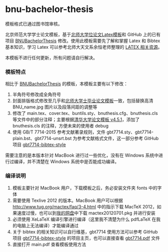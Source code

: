 # bnu-bachelor-thesis

模板格式已通过图书馆审核。

北京师范大学学士论文模板，基于[北师大学位论文Latex模板](http://gerry.lamost.org/blog/?p=811)和 GitHub 上的已有项目 [BNUBachelorThesis](https://github.com/xysmlx/BNUBachelorThesis) 修改。使用此模板需要先了解和掌握 Latex 和 Bibtex 基本知识，学习 Latex 可以参考北师大天文系余恒老师整理的 [LATEX 相关资源](http://202.112.85.96/wiki/doku.php/latex;resources)。

本模板不进行任何更新，所有问题请自行解决。

### 模板特点

相比于 [BNUBachelorThesis](https://github.com/xysmlx/BNUBachelorThesis) 的模板，本模板主要有以下修改：

1. 半角符号修改成全角符号
2. 封面排版格式修改至几乎和[北师大学士毕业论文模板](北师大学士毕业论文模板.pdf)一致，包括替换高清 BNU_name.jpg 图片以及段落间距的调整等
3. 修改了 main.tex、cover.tex、buntils.sty、bnuthesis.cfg、bnuthesis.cls 等文件中的部分注释；主要根据[清华大学论文模板 v4.5.1](清华大学论文模板.pdf)，添加了 bnuthesis.cls 的注释，方便未来的使用者 debug
4. 使用 GB/T 7714-2015 参考文献著录规则，文件 gbt7714.sty、gbt7714-plain.bst、gbt7714-unsrt.bst 为参考文献格式文件，这一部分参考 GitHub 项目 [gbt7714-bibtex-style](https://github.com/CTeX-org/gbt7714-bibtex-style)

需要注意的是本版本针对 MacBook 进行过一些优化，没有在 Windows 系统中进行过编译，并不清楚在 Windows 系统中是否能成功编译。

### 编译说明

1. 模板主要针对 MacBook 用户，下载模板之后，务必安装文件夹 fonts 中的字体
2. 需要使用 Texlive 2012 的版本。MacBook 用户可以根据 http://www.tug.org/mactex/faq/3-4.html 中的指示下载 MacTeX 2012，如果速度过慢，也可以到[我的网盘](https://www.aliyundrive.com/s/XSkPxt34cX2)中下载 mactex20120701.pkg 并进行安装
3. 必须使用 XeLaTeX 编译引擎进行编译（这里我不清楚为什么 pdfLaTeX 在我的电脑上无法编译）才能编译通过
4. 关于 bibtex 的相关知识可以自行维基，gbt7714 使用方法可以参考 GitHub 项目 [gbt7714-bibtex-style](https://github.com/CTeX-org/gbt7714-bibtex-style) 的项目主页，也可以直接查看 [gbt7714.pdf](gbt7714.pdf) 文件
5. 直接打开 main.pdf 查看模板使用方法




